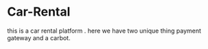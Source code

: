 # Car-Rental
this is a car rental platform .
here we have two unique thing payment gateway and a carbot.